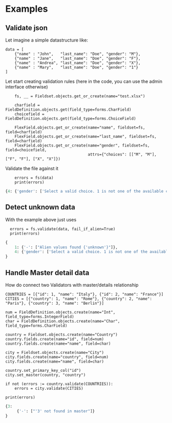 # Examples

## Validate json

Let imagine a simple datastructure like:


    data = [
        {"name" : "John",   "last_name": "Doe", "gender": "M"},
        {"name" : "Jane",   "last_name": "Doe", "gender": "F"},
        {"name" : "Andrea", "last_name": "Doe", "gender": "X"},
        {"name" : "Mary",   "last_name": "Doe", "gender": "1"}
    ]


Let start creating validation rules (here in the code, you can use the admin interface otherwise)
    
    
        fs, __ = Fieldset.objects.get_or_create(name="test.xlsx")
    
        charfield = FieldDefinition.objects.get(field_type=forms.CharField)
        choicefield = FieldDefinition.objects.get(field_type=forms.ChoiceField)
    
        FlexField.objects.get_or_create(name="name", fieldset=fs, field=charfield)
        FlexField.objects.get_or_create(name="last_name", fieldset=fs, field=charfield)
        FlexField.objects.get_or_create(name="gender", fieldset=fs, field=choicefield,
                                        attrs={"choices": [["M", "M"], ["F", "F"], ["X", "X"]})

Validate the file against it

        errors = fs(data)
        print(errors)

```python
{4: {'gender': ['Select a valid choice. 1 is not one of the available choices.']}}

```

## Detect unknown data

With the example above just uses

      errors = fs.validate(data, fail_if_alien=True)
      print(errors)

```python
{
    1: {'-': ["Alien values found {'unknown'}"]},
    4: {'gender': ['Select a valid choice. 1 is not one of the available choices.']}
}
```


## Handle Master detail data

How do connect two Validators with master/details relationship
      
    COUNTRIES = [{"id": 1, "name": "Italy"}, {"id": 2, "name": "France"}]
    CITIES = [{"country": 1, "name": "Rome"}, {"country": 2, "name": "Paris"}, {"country": 3, "name": "Berlin"}]

    num = FieldDefinition.objects.create(name="Int", field_type=forms.IntegerField)
    char = FieldDefinition.objects.create(name="Char", field_type=forms.CharField)

    country = Fieldset.objects.create(name="Country")
    country.fields.create(name="id", field=num)
    country.fields.create(name="name", field=char)

    city = Fieldset.objects.create(name="City")
    city.fields.create(name="country", field=num)
    city.fields.create(name="name", field=char)

    country.set_primary_key_col("id")
    city.set_master(country, "country")

    if not (errors := country.validate(COUNTRIES)):
        errors = city.validate(CITIES)

    print(errors)
    

```python
{3: 
     {'-': ["'3' not found in master"]}
}
```
